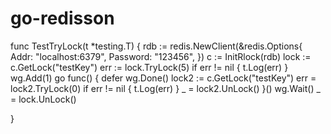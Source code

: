# go-redisson

func TestTryLock(t *testing.T) {
	rdb := redis.NewClient(&redis.Options{
		Addr: "localhost:6379",
		Password: "123456",
	})
	c := InitRlock(rdb)
	lock := c.GetLock("testKey")
	err := lock.TryLock(5)
	if err != nil {
		t.Log(err)
	}
	wg.Add(1)
	go func() {
		defer wg.Done()
		lock2 := c.GetLock("testKey")
		err = lock2.TryLock(0)
		if err != nil {
			t.Log(err)
		}
		_ = lock2.UnLock()
	}()
	wg.Wait()
	_ = lock.UnLock()

}
